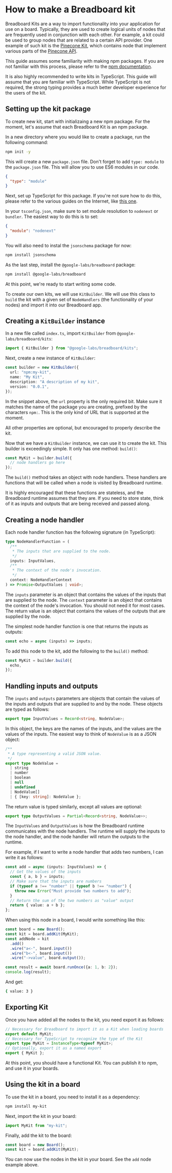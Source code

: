 # How to make a Breadboard kit

Breadboard Kits are a way to import functionality into your application for use on a board. Typically, they are used to create logical units of nodes that are frequently used in conjunction with each other. For example, a kit could be used to group nodes that are related to a certain API provider. One example of such kit is the [Pinecone Kit](https://github.com/google/labs-prototypes/tree/main/seeds/pinecone-kit), which contains node that implement various parts of the [Pinecone API](https://www.pinecone.io/).

This guide assumes some familiarity with making npm packages. If you are not familiar with this process, please refer to the [npm documentation](https://docs.npmjs.com/).

It is also highly recommended to write kits in TypeScript. This guide will assume that you are familiar with TypeScript. While TypeScript is not required, the strong typing provides a much better developer experience for the users of the kit.

## Setting up the kit package

To create new kit, start with initializaing a new npm package. For the moment, let's assume that each Breadboard Kit is an npm package.

In a new directory where you would like to create a package, run the following command:

```bash
npm init -y
```

This will create a new `package.json` file. Don't forget to add `type: module` to the `package.json` file. This will allow you to use ES6 modules in our code.

```json
{
  "type": "module"
}
```

Next, set up TypeScript for this package. If you're not sure how to do this, please refer to the various guides on the Internet, like [this one](https://code.visualstudio.com/docs/typescript/typescript-tutorial).

In your `tsconfig.json`, make sure to set module resolution to `nodenext` or `bundler`. The easiest way to do this is to set:

```json
{
  "module": "nodenext"
}
```

You will also need to instal the `jsonschema` package for now:

```bash
npm install jsonschema
```

As the last step, install the `@google-labs/breadboard` package:

```bash
npm install @google-labs/breadboard
```

At this point, we're ready to start writing some code.

To create our own kits, we will use `KitBuilder`. We will use this class to `build` the kit with a given set of `NodeHandlers` (the functionality of your nodes) and import it into our Breadboard app.

## Creating a `KitBuilder` instance

In a new file called `index.ts`, import `KitBuilder` from `@google-labs/breadboard/kits`:

```ts
import { KitBuilder } from "@google-labs/breadboard/kits";
```

Next, create a new instance of `KitBuilder`:

```ts
const builder = new KitBuilder({
  url: "npm:my-kit",
  name: "My Kit",
  description: "A description of my kit",
  version: "0.0.1",
});
```

In the snippet above, the `url` property is the only required bit. Make sure it matches the name of the package you are creating, prefixed by the characters `npm:`. This is the only kind of URL that is supported at the moment.

All other properties are optional, but encouraged to properly describe the kit.

Now that we have a `KitBuilder` instance, we can use it to create the kit. This builder is exceedingly simple. It only has one method: `build()`:

```ts
const MyKit = builder.build({
  // node handlers go here
});
```

The `build()` method takes an object with node handlers. These handlers are functions that will be called when a node is visited by Breadboard runtime.

It is highly encouraged that these functions are stateless, and the Breadboard runtime assumes that they are. If you need to store state, think of it as inputs and outputs that are being received and passed along.

## Creating a node handler

Each node handler function has the following signature (in TypeScript):

```ts
type NodeHandlerFunction = (
  /**
   * The inputs that are supplied to the node.
   */
  inputs: InputValues,
  /**
   * The context of the node's invocation.
   */
  context: NodeHandlerContext
) => Promise<OutputValues | void>;
```

The `inputs` parameter is an object that contains the values of the inputs that are supplied to the node. The `context` parameter is an object that contains the context of the node's invocation. You should not need it for most cases. The return value is an object that contains the values of the outputs that are supplied by the node.

The simplest node handler function is one that returns the inputs as outputs:

```ts
const echo = async (inputs) => inputs;
```

To add this node to the kit, add the following to the `build()` method:

```ts
const MyKit = builder.build({
  echo,
});
```

## Handling inputs and outputs

The `inputs` and `outputs` parameters are objects that contain the values of the inputs and outputs that are supplied to and by the node. These objects are typed as follows:

```ts
export type InputValues = Record<string, NodeValue>;
```

In this object, the keys are the names of the inputs, and the values are the values of the inputs. The easiest way to think of `NodeValue` is as a JSON object:

```ts
/**
 * A type representing a valid JSON value.
 */
export type NodeValue =
  | string
  | number
  | boolean
  | null
  | undefined
  | NodeValue[]
  | { [key: string]: NodeValue };
```

The return value is typed similarly, except all values are optional:

```ts
export type OutputValues = Partial<Record<string, NodeValue>>;
```

The `InputValues` and `OutputValues` is how the Breadboard runtime communicates with the node handlers. The runtime will supply the inputs to the node handler, and the node handler will return the outputs to the runtime.

For example, if I want to write a node handler that adds two numbers, I can write it as follows:

```ts
const add = async (inputs: InputValues) => {
  // Get the values of the inputs
  const { a, b } = inputs;
  // Make sure that the inputs are numbers
  if (typeof a !== "number" || typeof b !== "number") {
    throw new Error("Must provide two numbers to add");
  }
  // Return the sum of the two numbers as "value" output
  return { value: a + b };
};
```

When using this node in a board, I would write something like this:

```ts
const board = new Board();
const kit = board.addKit(MyKit);
const addNode = kit
  .add()
  .wire("a<-", board.input())
  .wire("b<-", board.input())
  .wire("->value", board.output());

const result = await board.runOnce({a: 1, b: 2});
console.log(result);
```

And get:

```bash
{ value: 3 }
```

## Exporting Kit

Once you have added all the nodes to the kit, you need export it as follows:

```ts
// Necessary for Breadboard to import it as a Kit when loading boards
export default MyKit;
// Necessary for TypeScript to recognize the type of the Kit
export type MyKit = InstanceType<typeof MyKit>;
// Optionally, export it as a named export
export { MyKit };
```

At this point, you should have a functional Kit. You can publish it to npm, and use it in your boards.

## Using the kit in a board

To use the kit in a board, you need to install it as a dependency:

```bash
npm install my-kit
```

Next, import the kit in your board:

```ts
import MyKit from "my-kit";
```

Finally, add the kit to the board:

```ts
const board = new Board();
const kit = board.addKit(MyKit);
```

You can now use the nodes in the kit in your board. See the `add` node example above.
